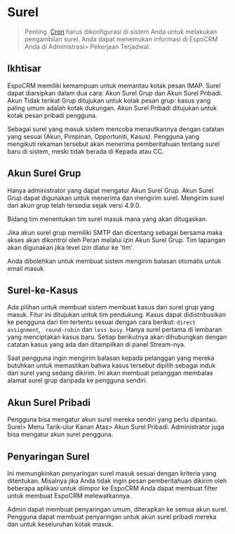 # Surel

> Penting. [Cron](server-configuration.md#mengatur-crontab) harus dikonfigurasi di sistem Anda untuk melakukan pengambilan surel. Anda dapat menemukan informasi di EspoCRM Anda di Administrasi> Pekerjaan Terjadwal.

## Ikhtisar

EspoCRM memiliki kemampuan untuk memantau kotak pesan IMAP. Surel dapat diarsipkan dalam dua cara: Akun Surel Grup dan Akun Surel Pribadi. Akun Tidak terikat Grup ditujukan untuk kotak pesan grup: kasus yang paling umum adalah kotak dukungan. Akun Surel Pribadi ditujukan untuk kotak pesan pribadi pengguna.

Sebagai surel yang masuk sistem mencoba menautkannya dengan catatan yang sesuai (Akun, Pimpinan, Opportuniti, Kasus). Pengguna yang mengikuti rekaman tersebut akan menerima pemberitahuan tentang surel baru di sistem, meski tidak berada di Kepada atau CC.

## Akun Surel Grup

Hanya administrator yang dapat mengatur Akun Surel Grup. Akun Surel Grup dapat digunakan untuk menerima dan mengirim surel. Mengirim surel dari akun grup telah tersedia sejak versi 4.9.0.

Bidang tim menentukan tim surel masuk mana yang akan ditugaskan.

Jika akun surel grup memiliki SMTP dan dicentang sebagai bersama maka akses akan dikontrol oleh Peran melalui izin Akun Surel Grup. Tim lapangan akan digunakan jika level izin diatur ke 'tim'.

Anda dibolehkan untuk membuat sistem mengirim balasan otomatis untuk email masuk.

## Surel-ke-Kasus

Ada pilihan untuk membuat sistem membuat kasus dari surel grup yang masuk.
Fitur ini ditujukan untuk tim pendukung.
Kasus dapat didistribusikan ke pengguna dari tim tertentu sesuai dengan cara berikut:
`direct assignment`, ` round-robin` dan `less-busy`.
Hanya surel pertama di lembaran yang menciptakan kasus baru.
Setiap berikutnya akan dihubungkan dengan catatan kasus yang ada dan ditampilkan di panel Stream-nya.

Saat pengguna ingin mengirim balasan kepada pelanggan yang mereka butuhkan untuk memastikan bahwa kasus tersebut dipilih sebagai induk dari surel yang sedang dikirim. Ini akan membuat pelanggan membalas alamat surel grup daripada ke pengguna sendiri.

## Akun Surel Pribadi

Pengguna bisa mengatur akun surel mereka sendiri yang perlu dipantau. Surel> Menu Tarik-ulur Kanan Atas> Akun Surel Pribadi. Administrator juga bisa mengatur akun surel pengguna.

## Penyaringan Surel

Ini memungkinkan penyaringan surel masuk sesuai dengan kriteria yang ditentukan. Misalnya jika Anda tidak ingin pesan pemberitahuan dikirim oleh beberapa aplikasi untuk diimpor ke EspoCRM Anda dapat membuat filter untuk membuat EspoCRM melewatkannya.

Admin dapat membuat penyaringan umum, diterapkan ke semua akun surel. Pengguna dapat membuat penyaringan untuk akun surel pribadi mereka dan untuk keseluruhan kotak masuk.
